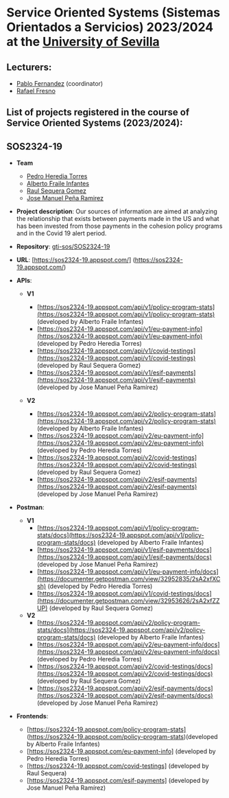Service Oriented Systems (Sistemas Orientados a Servicios) 2023/2024 at the [University of Sevilla](https://www.us.es)
====================

Lecturers:
--
 - [Pablo Fernandez](https://github.com/pafmon) (coordinator)
 - [Rafael Fresno](https://github.com/raffrearaUS)

List of projects registered in the course of **Service Oriented Systems** (2023/2024):
--

## SOS2324-19

- **Team**
  - [Pedro Heredia Torres](https://github.com/Pedro-Heredia)
  - [Alberto Fraile Infantes](https://github.com/Albertof03)
  - [Raul Sequera Gomez](https://github.com/raulsequera)
  - [Jose Manuel Peña Ramirez](https://github.com/jpenrrami)

- **Project description**: Our sources of information are aimed at analyzing the relationship that exists between payments made in the US and what has been invested from those payments in the cohesion policy programs and in the Covid 19 alert period.

- **Repository**: [gti-sos/SOS2324-19](https://github.com/gti-sos/SOS2324-19)
- **URL**: [https://sos2324-19.appspot.com/] (https://sos2324-19.appspot.com/)
-  **APIs**:
    - **V1**
        - [https://sos2324-19.appspot.com/api/v1/policy-program-stats](https://sos2324-19.appspot.com/api/v1/policy-program-stats) (developed by Alberto Fraile Infantes)
        - [https://sos2324-19.appspot.com/api/v1/eu-payment-info](https://sos2324-19.appspot.com/api/v1/eu-payment-info) (developed by Pedro Heredia Torres)
        - [https://sos2324-19.appspot.com/api/v1/covid-testings](https://sos2324-19.appspot.com/api/v1/covid-testings) (developed by Raul Sequera Gomez)
        - [https://sos2324-19.appspot.com/api/v1/esif-payments](https://sos2324-19.appspot.com/api/v1/esif-payments) (developed by Jose Manuel Peña Ramírez)

    - **V2**
        - [https://sos2324-19.appspot.com/api/v2/policy-program-stats](https://sos2324-19.appspot.com/api/v2/policy-program-stats) (developed by Alberto Fraile Infantes)
        - [https://sos2324-19.appspot.com/api/v2/eu-payment-info](https://sos2324-19.appspot.com/api/v2/eu-payment-info) (developed by Pedro Heredia Torres)
        - [https://sos2324-19.appspot.com/api/v2/covid-testings](https://sos2324-19.appspot.com/api/v2/covid-testings) (developed by Raul Sequera Gomez)
        - [https://sos2324-19.appspot.com/api/v2/esif-payments](https://sos2324-19.appspot.com/api/v2/esif-payments) (developed by Jose Manuel Peña Ramírez)


-  **Postman**:
    - **V1**
        - [https://sos2324-19.appspot.com/api/v1/policy-program-stats/docs](https://sos2324-19.appspot.com/api/v1/policy-program-stats/docs) (developed by Alberto Fraile Infantes)
        - [https://sos2324-19.appspot.com/api/v1/esif-payments/docs](https://sos2324-19.appspot.com/api/v1/esif-payments/docs) (developed by Jose Manuel Peña Ramírez)
        - [https://sos2324-19.appspot.com/api/v1/eu-payment-info/docs](https://documenter.getpostman.com/view/32952835/2sA2xfXCsh) (developed by Pedro Heredia Torres)
        - [https://sos2324-19.appspot.com/api/v1/covid-testings/docs](https://documenter.getpostman.com/view/32953626/2sA2xfZZUP) (developed by Raul Sequera Gomez)
    - **V2**
        - [https://sos2324-19.appspot.com/api/v2/policy-program-stats/docs](https://sos2324-19.appspot.com/api/v2/policy-program-stats/docs) (developed by Alberto Fraile Infantes)
        - [https://sos2324-19.appspot.com/api/v2/eu-payment-info/docs](https://sos2324-19.appspot.com/api/v2/eu-payment-info/docs) (developed by Pedro Heredia Torres)
        - [https://sos2324-19.appspot.com/api/v2/covid-testings/docs](https://sos2324-19.appspot.com/api/v2/covid-testings/docs) (developed by Raul Sequera Gomez)
        - [https://sos2324-19.appspot.com/api/v2/esif-payments/docs](https://sos2324-19.appspot.com/api/v2/esif-payments/docs) (developed by Jose Manuel Peña Ramírez)


-  **Frontends**:
    - [https://sos2324-19.appspot.com/policy-program-stats] (https://sos2324-19.appspot.com/policy-program-stats)(developed by Alberto Fraile Infantes)
    - [https://sos2324-19.appspot.com/eu-payment-info] (developed by Pedro Heredia Torres)
    - [https://sos2324-19.appspot.com/covid-testings] (developed by Raul Sequera)
    - [https://sos2324-19.appspot.com/esif-payments] (developed by Jose Manuel Peña Ramírez)
         

         
